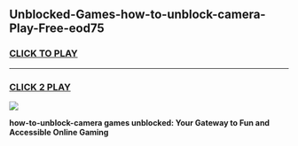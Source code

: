 
## Unblocked-Games-how-to-unblock-camera-Play-Free-eod75
<h3>
<a href="https://premium76.site?title=how-to-unblock-camera&ref=23A">CLICK TO PLAY</a></h3>
<hr>

<h3>
<a href="https://premium76.site?title=how-to-unblock-camera&ref=23A">CLICK 2 PLAY</a>
  
</h3>

<a href="https://premium76.site?title=how-to-unblock-camera&ref=23A"><img src="https://clearcache.store/games.png"></a>


**how-to-unblock-camera games unblocked: Your Gateway to Fun and Accessible Online Gaming**
